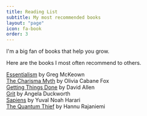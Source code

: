 ```yaml
---
title: Reading List
subtitle: My most recommended books
layout: "page"
icon: fa-book
order: 3
---
```


I'm a big fan of books that help you grow. 

Here are the books I most often recommend to others.


[Essentialism](https://www.amazon.com.au/Essentialism-Disciplined-Pursuit-Greg-McKeown-ebook/dp/B00HELB6XI/) by Greg McKeown<br>
[The Charisma Myth](https://www.amazon.com.au/Charisma-Myth-Master-Personal-Magnetism-ebook/dp/B009AT821G) by Olivia Cabane Fox <br>
[Getting Things Done](https://www.amazon.com.au/Getting-Things-Done-David-Allen-ebook/dp/B00SADYUK0/) by David Allen<br>
[Grit](https://www.amazon.com.au/Grit-Angela-Duckworth/dp/1501111108) by Angela Duckworth<br>
[Sapiens](https://www.amazon.com.au/Sapiens-Humankind-Yuval-Noah-Harari/dp/0062316095) by Yuval Noah Harari<br>
[The Quantum Thief](https://www.amazon.com.au/Quantum-Thief-Jean-Flambeur-ebook/dp/B0043M66Y0) by Hannu Rajaniemi<br>
